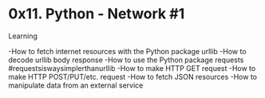 # 0x11. Python - Network #1
Learning 

-How to fetch internet resources with the Python package urllib
-How to decode urllib body response
-How to use the Python package requests #requestsiswaysimplerthanurllib
-How to make HTTP GET request
-How to make HTTP POST/PUT/etc. request
-How to fetch JSON resources
-How to manipulate data from an external service




